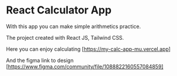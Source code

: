 #  React Calculator App

With this app you can make simple arithmetics practice.

The project created with React JS, Tailwind CSS.

Here you can enjoy calculating [https://my-calc-app-mu.vercel.app]

And the figma link to design [https://www.figma.com/community/file/1088822160557084859]

